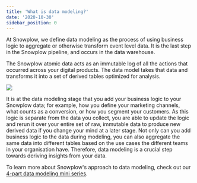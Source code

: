 ```yaml
---
title: 'What is data modeling?'
date: '2020-10-30'
sidebar_position: 0
---
```


At Snowplow, we define data modeling as the process of using business logic to aggregate or otherwise transform event level data. It is the last step in the Snowplow pipeline, and occurs in the data warehouse.

The Snowplow atomic data acts as an immutable log of all the actions that occurred across your digital products. The data model takes that data and transforms it into a set of derived tables optimized for analysis.

![](images/image.png)

It is at the data modeling stage that you add your business logic to your Snowplow data; for example, how you define your marketing channels, what counts as a conversion, or how you segment your customers. As this logic is separate from the data you collect, you are able to update the logic and rerun it over your entire set of raw, immutable data to produce new derived data if you change your mind at a later stage. Not only can you add business logic to the data during modeling, you can also aggregate the same data into different tables based on the use cases the different teams in your organisation have. Therefore, data modeling is a crucial step towards deriving insights from your data.

To learn more about Snowplow's approach to data modeling, check out our [4-part data modeling mini series](https://snowplowanalytics.com/events/data-modeling-mini-series/).
